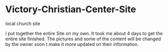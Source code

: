 # Victory-Christian-Center-Site
local church site

I put together the entire Site on my own. It took me about 4 days to get the entire site finished. The pictures and some of the content
will be changed by the owner soon t make it more updated on their information.
